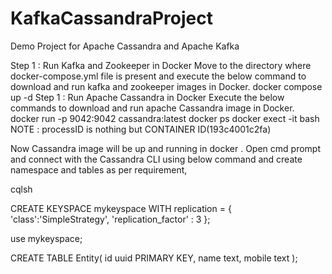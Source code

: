 # KafkaCassandraProject
Demo Project for Apache Cassandra and Apache Kafka

Step 1	:	Run Kafka and Zookeeper in Docker
Move to the directory where docker-compose.yml file is present and execute the below command to download and run kafka and zookeeper images in Docker.
	docker compose up -d
Step 1	:	Run Apache Cassandra in Docker
Execute the below commands to download and run apache Cassandra image in Docker.
docker run -p 9042:9042 cassandra:latest
docker ps
docker exect -it <processID> bash
NOTE : processID is nothing but CONTAINER ID(193c4001c2fa)

Now Cassandra image will be up and running in docker . Open cmd prompt and connect with the Cassandra CLI using below command and create namespace and tables as per requirement,

cqlsh

CREATE KEYSPACE mykeyspace WITH replication = {
'class':'SimpleStrategy',
 'replication_factor' : 3
};

use mykeyspace;

CREATE TABLE Entity(
id uuid PRIMARY KEY, 
name text, 
mobile text
);

